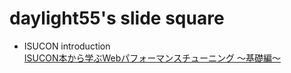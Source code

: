 # daylight55's slide square

- ISUCON introduction  
  [ISUCON本から学ぶWebパフォーマンスチューニング 〜基礎編〜](./docs/isucon_introduction/ja)
